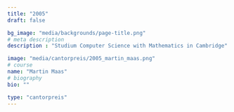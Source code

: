 ```yaml
---
title: "2005"
draft: false

bg_image: "media/backgrounds/page-title.png"
# meta description
description : "Studium Computer Science with Mathematics in Cambridge"

image: "media/cantorpreis/2005_martin_maas.png"
# course
name: "Martin Maas"
# biography
bio: ""

type: "cantorpreis"
---
```

